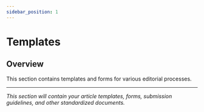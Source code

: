 ```yaml
---
sidebar_position: 1
---
```


# Templates

## Overview

This section contains templates and forms for various editorial processes.

---

*This section will contain your article templates, forms, submission guidelines, and other standardized documents.*
